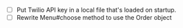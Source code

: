 - [ ] Put Twilio API key in a local file that's loaded on startup.
- [ ] Rewrite Menu#choose method to use the Order object
